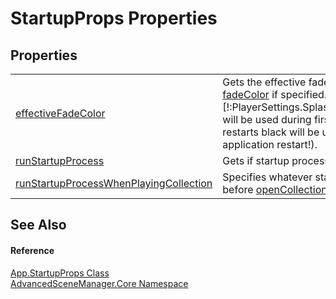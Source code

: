 # StartupProps Properties




## Properties
<table>
<tr>
<td><a href="P_AdvancedSceneManager_Core_App_StartupProps_effectiveFadeColor.md">effectiveFadeColor</a></td>
<td>Gets the effective fade animation color, uses <a href="F_AdvancedSceneManager_Core_App_StartupProps_fadeColor.md">fadeColor</a> if specified. Otherwise [!:PlayerSettings.SplashScreen.backgroundColor] will be used during first startup. On subsequent restarts black will be used (ASM restart, not application restart!).</td></tr>
<tr>
<td><a href="P_AdvancedSceneManager_Core_App_StartupProps_runStartupProcess.md">runStartupProcess</a></td>
<td>Gets if startup process should run.</td></tr>
<tr>
<td><a href="P_AdvancedSceneManager_Core_App_StartupProps_runStartupProcessWhenPlayingCollection.md">runStartupProcessWhenPlayingCollection</a></td>
<td>Specifies whatever startup process should run before <a href="F_AdvancedSceneManager_Core_App_StartupProps_openCollection.md">openCollection</a> is opened.</td></tr>
</table>

## See Also


#### Reference
<a href="T_AdvancedSceneManager_Core_App_StartupProps.md">App.StartupProps Class</a>  
<a href="N_AdvancedSceneManager_Core.md">AdvancedSceneManager.Core Namespace</a>  
